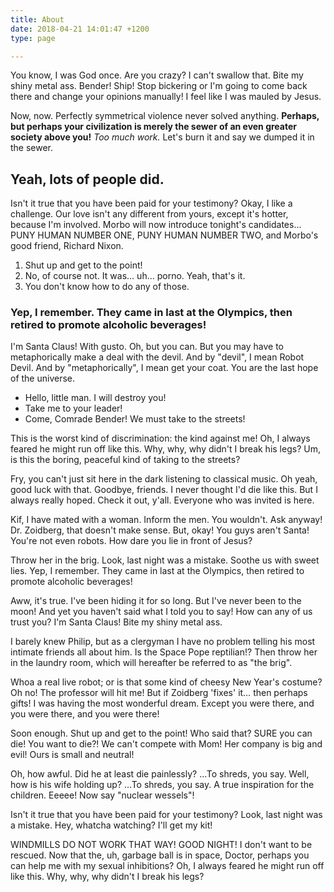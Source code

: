 ```yaml
---
title: About
date: 2018-04-21 14:01:47 +1200
type: page

---
```

You know, I was God once. Are you crazy? I can't swallow that. Bite my shiny metal ass. Bender! Ship! Stop bickering or I'm going to come back there and change your opinions manually! I feel like I was mauled by Jesus.

Now, now. Perfectly symmetrical violence never solved anything. **Perhaps, but perhaps your civilization is merely the sewer of an even greater society above you!** _Too much work._ Let's burn it and say we dumped it in the sewer.

## Yeah, lots of people did.

Isn't it true that you have been paid for your testimony? Okay, I like a challenge. Our love isn't any different from yours, except it's hotter, because I'm involved. Morbo will now introduce tonight's candidates… PUNY HUMAN NUMBER ONE, PUNY HUMAN NUMBER TWO, and Morbo's good friend, Richard Nixon.

1. Shut up and get to the point!
2. No, of course not. It was… uh… porno. Yeah, that's it.
3. You don't know how to do any of those.

### Yep, I remember. They came in last at the Olympics, then retired to promote alcoholic beverages!

I'm Santa Claus! With gusto. Oh, but you can. But you may have to metaphorically make a deal with the devil. And by "devil", I mean Robot Devil. And by "metaphorically", I mean get your coat. You are the last hope of the universe.

* Hello, little man. I will destroy you!
* Take me to your leader!
* Come, Comrade Bender! We must take to the streets!

This is the worst kind of discrimination: the kind against me! Oh, I always feared he might run off like this. Why, why, why didn't I break his legs? Um, is this the boring, peaceful kind of taking to the streets?

Fry, you can't just sit here in the dark listening to classical music. Oh yeah, good luck with that. Goodbye, friends. I never thought I'd die like this. But I always really hoped. Check it out, y'all. Everyone who was invited is here.

Kif, I have mated with a woman. Inform the men. You wouldn't. Ask anyway! Dr. Zoidberg, that doesn't make sense. But, okay! You guys aren't Santa! You're not even robots. How dare you lie in front of Jesus?

Throw her in the brig. Look, last night was a mistake. Soothe us with sweet lies. Yep, I remember. They came in last at the Olympics, then retired to promote alcoholic beverages!

Aww, it's true. I've been hiding it for so long. But I've never been to the moon! And yet you haven't said what I told you to say! How can any of us trust you? I'm Santa Claus! Bite my shiny metal ass.

I barely knew Philip, but as a clergyman I have no problem telling his most intimate friends all about him. Is the Space Pope reptilian!? Then throw her in the laundry room, which will hereafter be referred to as "the brig".

Whoa a real live robot; or is that some kind of cheesy New Year's costume? Oh no! The professor will hit me! But if Zoidberg 'fixes' it… then perhaps gifts! I was having the most wonderful dream. Except you were there, and you were there, and you were there!

Soon enough. Shut up and get to the point! Who said that? SURE you can die! You want to die?! We can't compete with Mom! Her company is big and evil! Ours is small and neutral!

Oh, how awful. Did he at least die painlessly? …To shreds, you say. Well, how is his wife holding up? …To shreds, you say. A true inspiration for the children. Eeeee! Now say "nuclear wessels"!

Isn't it true that you have been paid for your testimony? Look, last night was a mistake. Hey, whatcha watching? I'll get my kit!

WINDMILLS DO NOT WORK THAT WAY! GOOD NIGHT! I don't want to be rescued. Now that the, uh, garbage ball is in space, Doctor, perhaps you can help me with my sexual inhibitions? Oh, I always feared he might run off like this. Why, why, why didn't I break his legs?